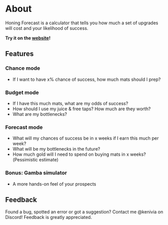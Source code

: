 # About

Honing Forecast is a calculator that tells you how much a set of upgrades will cost and your likelihood of success.

**Try it on the [website](https://kenivia.github.io/Honing-Forecast/)!**

## Features

### Chance mode

- If I want to have x% chance of success, how much mats should I prep?

### Budget mode

- If I have this much mats, what are my odds of success?
- How should I use my juice & free taps? How much are they worth?
- What are my bottlenecks?

### Forecast mode

- What will my chances of success be in x weeks if I earn this much per week?
- What will be my bottlenecks in the future?
- How much gold will I need to spend on buying mats in x weeks?(Pessimistic estimate)

### Bonus: Gamba simulator

- A more hands-on feel of your prospects

## Feedback

Found a bug, spotted an error or got a suggestion? Contact me @kenivia on Discord! Feedback is greatly appreciated.
